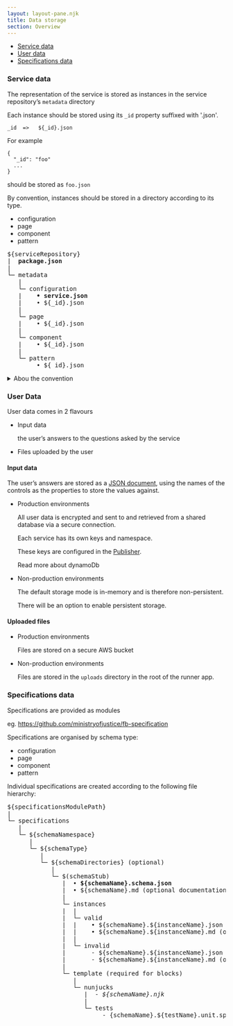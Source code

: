 ```yaml
---
layout: layout-pane.njk
title: Data storage
section: Overview
---
```


- [Service data](#service-data)
- [User data](#user-data)
- [Specifications data](#specifications-data)



### Service data

The representation of the service is stored as instances in the service repository’s `metadata` directory

Each instance should be stored using its `_id` property suffixed with '.json'.

```
_id  =>   ${_id}.json
```

For example

```
{
  "_id": "foo"
  ...
}
```

should be stored as `foo.json`

By convention, instances should be stored in a directory according to its type.

- configuration
- page
- component
- pattern

<pre>
${serviceRepository}
|  <b>package.json</b>
|
└─ metadata
   |
   └─ configuration
   |    <b>• service.json</b>
   |    • ${_id}.json
   |
   └─ page
   |    • ${_id}.json
   |
   └─ component
   |    • ${_id}.json
   |
   └─ pattern
        • ${_id}.json
</pre>

<details class="govuk-details">
  <summary class="govuk-details__summary">
    <span class="govuk-details__summary-text">
      Abou the convention
    </span>
  </summary>
  <div class="govuk-details__text">
  Technically the runner will load any json file in the `metadata` directory no matter where or how deeply nested it is located. However, the convention is used by the Editor and makes it easier to see at a glance what instances and type of instances a service is using.
  </div>
</details>

### User Data

User data comes in 2 flavours

- Input data

  the user’s answers to the questions asked by the service
- Files uploaded by the user


#### Input data

The user’s answers are stored as a [JSON document](/glossary#json-document), using the names of the controls as the properties to store the values against.

- Production environments

  All user data is encrypted and sent to and retrieved from a shared database via a secure connection.
  
  Each service has its own keys and namespace.

  These keys are configured in the [Publisher](/process/publisher).

  Read more about dynamoDb 

- Non-production environments

  The default storage mode is in-memory and is therefore non-persistent.

  There will be an option to enable persistent storage.

 #### Uploaded files

  - Production environments

    Files are stored on a secure AWS bucket

  - Non-production environments

    Files are stored in the `uploads` directory in the root of the runner app.


### Specifications data

Specifications are provided as modules

eg. https://github.com/ministryofjustice/fb-specification

Specifications are organised by schema type:

- configuration
- page
- component
- pattern

Individual specifications are created according to the following file hierarchy:

<pre>
${specificationsModulePath}
|
└─ specifications
   |
   └─ ${schemaNamespace}
      |
      └─ ${schemaType}
         |
         └─ ${schemaDirectories} (optional)
            |
            └─ $(schemaStub)
               |  • <b>${schemaName}.schema.json</b>
               |  • ${schemaName}.md (optional documentation)
               |
               └─ instances
               |  |
               |  └─ valid
               |  |    • ${schemaName}.${instanceName}.json (at least one)
               |  |    • ${schemaName}.${instanceName}.md (optional documentation of instance)
               |  |
               |  └─ invalid
               |       - ${schemaName}.${instanceName}.json (at least one)
               |       - ${schemaName}.${instanceName}.md (optional documentation of instance)
               |
               └─ template (required for blocks)
                  |
                  └─ nunjucks
                     |  - <i>${schemaName}.njk</i>
                     |
                     └─ tests
                          - {schemaName}.${testName}.unit.spec.js
                      
</pre>
